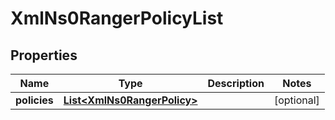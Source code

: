 
# XmlNs0RangerPolicyList

## Properties
Name | Type | Description | Notes
------------ | ------------- | ------------- | -------------
**policies** | [**List&lt;XmlNs0RangerPolicy&gt;**](XmlNs0RangerPolicy.md) |  |  [optional]



